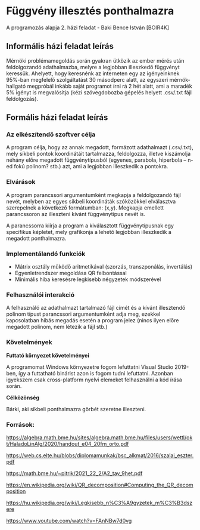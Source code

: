 # Függvény illesztés ponthalmazra
A programozás alapja 2. házi feladat - Baki Bence István [BOIR4K]
## Informális házi feladat leírás
Mérnöki problémamegoldás során gyakran ütközik az ember mérés után feldolgozandó adathalmazba, melyre a legjobban illeszkedő függvényt keressük. Ahelyett, hogy keresnénk az interneten egy az igényeinknek 95%-ban megfelelő szolgáltatást 30 másodperc alatt, az egyszeri mérnök-hallgató megpróbál inkább saját programot írni rá 2 hét alatt, ami a maradék 5% igényt is megvalósítja (kézi szövegdobozba gépelés helyett .csv/.txt fájl feldolgozás).
## Formális házi feladat leírás
### Az elkészítendő szoftver célja
A program célja, hogy az annak megadott, formázott adathalmazt (.csv/.txt), mely síkbeli pontok koordinátáit tartalmazza, feldolgozza, illetve kiszámolja néhány előre megadott függvénytípusból (egyenes, parabola, hiperbola – n-ed fokú polinom? stb.) azt, ami a legjobban illeszkedik a pontokra.
### Elvárások
A program parancssori argumentumként megkapja a feldolgozandó fájl nevét, melyben az egyes síkbeli koordináták szóközökkel elválasztva szerepelnek a következő formátumban: (x,y). Megkapja emellett parancssoron az illeszteni kívánt függvénytípus nevét is.

A parancssorra kiírja a program a kiválasztott függvénytípusnak egy specifikus képletet, mely grafikonja a lehető legjobban illeszkedik a megadott ponthalmazra.
### Implementálandó funkciók
*	Mátrix osztály működő aritmetikával (szorzás, transzponálás, invertálás)
* Egyenletrendszer megoldása QR felbontással
* Minimális hiba keresésre legkisebb négyzetek módszerével

### Felhasználói interakció
A felhasználó az adathalmazt tartalmazó fájl címét és a kívánt illesztendő polinom típust parancssori argumentumként adja meg, ezekkel kapcsolatban hibás megadás esetén a program jelez (nincs ilyen előre megadott polinom, nem létezik a fájl stb.)
### Követelmények
**Futtató környezet követelményei**

A programomat Windows környezetre fogom lefuttatni Visual Studio 2019-ben, így a futtatható binárist azon is fogom tudni lefuttatni. Azonban igyekszem csak cross-platform nyelvi elemeket felhasználni a kód írása során.

**Célközönség**

Bárki, aki síkbeli ponthalmazra görbét szeretne illeszteni.




### Források:
https://algebra.math.bme.hu/sites/algebra.math.bme.hu/files/users/wettl/okt/HaladoLinAlg/2020/handout_e04_20fm_orto.pdf

https://web.cs.elte.hu/blobs/diplomamunkak/bsc_alkmat/2016/szalai_eszter.pdf

https://math.bme.hu/~pitrik/2021_22_2/A2_tav_9het.pdf

https://en.wikipedia.org/wiki/QR_decomposition#Computing_the_QR_decomposition

https://hu.wikipedia.org/wiki/Legkisebb_n%C3%A9gyzetek_m%C3%B3dszere

https://www.youtube.com/watch?v=FAnNBw7d0vg
